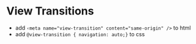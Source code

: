# View Transitions

- add `‹meta name="view-transition" content="same-origin" />` to html
- add `@view-transition { navigation: auto;}` to css